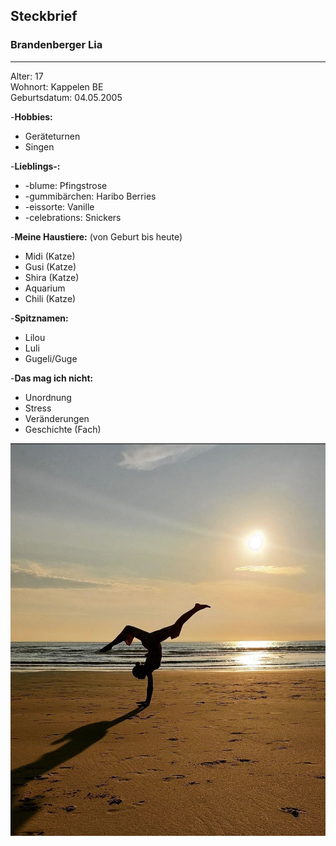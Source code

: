 ## Steckbrief

### Brandenberger Lia

---

Alter: 17  
Wohnort: Kappelen BE  
Geburtsdatum: 04.05.2005

-**Hobbies:**

- Geräteturnen
- Singen

-**Lieblings-:**

- -blume: Pfingstrose
- -gummibärchen: Haribo Berries
- -eissorte: Vanille
- -celebrations: Snickers

-**Meine Haustiere:** (von Geburt bis heute)

- Midi (Katze)
- Gusi (Katze)
- Shira (Katze)
- Aquarium
- Chili (Katze)

-**Spitznamen:**

- Lilou
- Luli
- Gugeli/Guge

-**Das mag ich nicht:**

- Unordnung
- Stress
- Veränderungen
- Geschichte (Fach)

![Ich am Strand](images/Foto_Lia_am_Strand_Holland.jpg)
